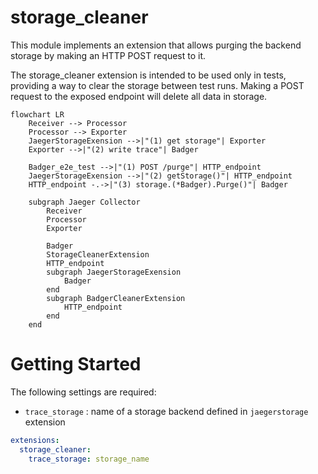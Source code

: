 # storage_cleaner

This module implements an extension that allows purging the backend storage by making an HTTP POST request to it. 

The storage_cleaner extension is intended to be used only in tests, providing a way to clear the storage between test runs. Making a POST request to the exposed endpoint will delete all data in storage.


```mermaid
flowchart LR
    Receiver --> Processor
    Processor --> Exporter
    JaegerStorageExension -->|"(1) get storage"| Exporter
    Exporter -->|"(2) write trace"| Badger

    Badger_e2e_test -->|"(1) POST /purge"| HTTP_endpoint
    JaegerStorageExension -->|"(2) getStorage()"| HTTP_endpoint
    HTTP_endpoint -.->|"(3) storage.(*Badger).Purge()"| Badger

    subgraph Jaeger Collector
        Receiver
        Processor
        Exporter
        
        Badger
        StorageCleanerExtension
        HTTP_endpoint
        subgraph JaegerStorageExension
            Badger
        end
        subgraph BadgerCleanerExtension
            HTTP_endpoint
        end
    end
```

# Getting Started

The following settings are required:

- `trace_storage` : name of a storage backend defined in `jaegerstorage` extension

```yaml
extensions:
  storage_cleaner:
    trace_storage: storage_name
```

